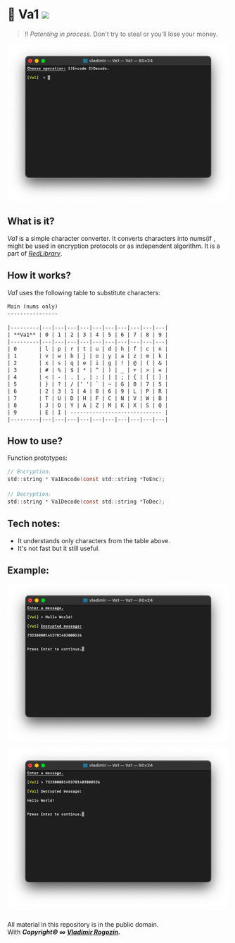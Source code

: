 # 🔑 Va1 ![](https://img.shields.io/apm/l/vim-mode)

> ‼️ *Patenting in process.* Don't try to steal or you'll lose your money.

![plot](./Screenshots/Va1_main.png)

## What is it?

_Va1_ is a simple character converter. It converts characters into nums(if , might be used in encryption protocols or as independent algorithm. It is a part of [_RedLibrary_](https://github.com/Red-company/RedLibrary).

## How it works?

_Va1_ uses the following table to substitute characters:
```
Main (nums only)
----------------

|---------|---|---|---|---|---|---|---|---|---|---|
| **Va1** | 0 | 1 | 2 | 3 | 4 | 5 | 6 | 7 | 8 | 9 |
|---------|---|---|---|---|---|---|---|---|---|---|
| 0       | l | p | r | t | u | d | h | f | c | n |
| 1       | v | w | b | j | o | y | a | z | m | k |
| 2       | x | s | q | e | i | g | ! | @ | ( | & |
| 3       | # | % | $ | * | ^ | ) | _ | + | > | = |
| 4       | < | - | . | , | : | | | ; | { | [ | ] |
| 5       | } | ? | / |' '| ` | ~ | G | 0 | 7 | 5 |
| 6       | 2 | 3 | 1 | 4 | 8 | 6 | 9 | L | P | R |
| 7       | T | U | D | H | F | C | N | V | W | B |
| 8       | J | O | Y | A | Z | M | K | X | S | Q |
| 9       | E | I | ----------------------------- |
|---------|---|---|---|---|---|---|---|---|---|---|

```
## How to use?

Function prototypes:

```C
// Encryption.
std::string * Va1Encode(const std::string *ToEnc);

// Decryption.
std::string * Va1Decode(const std::string *ToDec);
```

## Tech notes:

* It understands only characters from the table above.
* It's not fast but it still useful.

## Example:

![plot](./Screenshots/Va1_enc.png)

![plot](./Screenshots/Va1_dec.png)

##
All material in this repository is in the public domain.<br/>
With _**Copyright© ∞ [Vladimir Rogozin](https://github.com/red-sayed).**_
